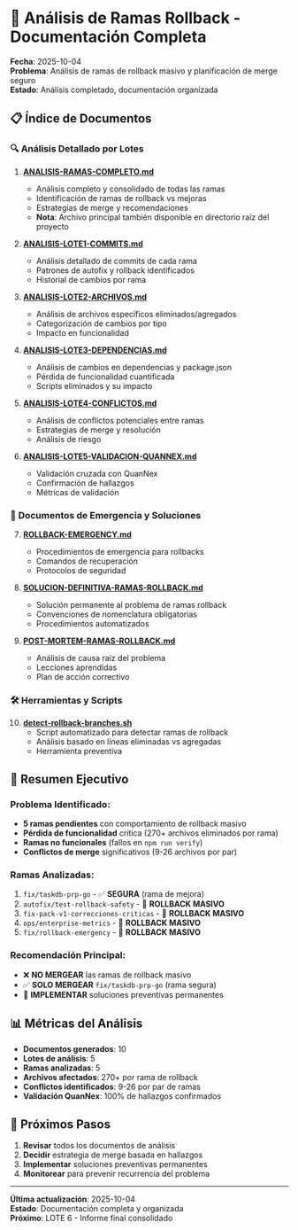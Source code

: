 # 📁 Análisis de Ramas Rollback - Documentación Completa

**Fecha**: 2025-10-04  
**Problema**: Análisis de ramas de rollback masivo y planificación de merge seguro  
**Estado**: Análisis completado, documentación organizada

## 📋 Índice de Documentos

### 🔍 **Análisis Detallado por Lotes**

1. **[ANALISIS-RAMAS-COMPLETO.md](./ANALISIS-RAMAS-COMPLETO.md)**
   - Análisis completo y consolidado de todas las ramas
   - Identificación de ramas de rollback vs mejoras
   - Estrategias de merge y recomendaciones
   - **Nota**: Archivo principal también disponible en directorio raíz del proyecto

2. **[ANALISIS-LOTE1-COMMITS.md](./ANALISIS-LOTE1-COMMITS.md)**
   - Análisis detallado de commits de cada rama
   - Patrones de autofix y rollback identificados
   - Historial de cambios por rama

3. **[ANALISIS-LOTE2-ARCHIVOS.md](./ANALISIS-LOTE2-ARCHIVOS.md)**
   - Análisis de archivos específicos eliminados/agregados
   - Categorización de cambios por tipo
   - Impacto en funcionalidad

4. **[ANALISIS-LOTE3-DEPENDENCIAS.md](./ANALISIS-LOTE3-DEPENDENCIAS.md)**
   - Análisis de cambios en dependencias y package.json
   - Pérdida de funcionalidad cuantificada
   - Scripts eliminados y su impacto

5. **[ANALISIS-LOTE4-CONFLICTOS.md](./ANALISIS-LOTE4-CONFLICTOS.md)**
   - Análisis de conflictos potenciales entre ramas
   - Estrategias de merge y resolución
   - Análisis de riesgo

6. **[ANALISIS-LOTE5-VALIDACION-QUANNEX.md](./ANALISIS-LOTE5-VALIDACION-QUANNEX.md)**
   - Validación cruzada con QuanNex
   - Confirmación de hallazgos
   - Métricas de validación

### 🚨 **Documentos de Emergencia y Soluciones**

7. **[ROLLBACK-EMERGENCY.md](./ROLLBACK-EMERGENCY.md)**
   - Procedimientos de emergencia para rollbacks
   - Comandos de recuperación
   - Protocolos de seguridad

8. **[SOLUCION-DEFINITIVA-RAMAS-ROLLBACK.md](./SOLUCION-DEFINITIVA-RAMAS-ROLLBACK.md)**
   - Solución permanente al problema de ramas rollback
   - Convenciones de nomenclatura obligatorias
   - Procedimientos automatizados

9. **[POST-MORTEM-RAMAS-ROLLBACK.md](./POST-MORTEM-RAMAS-ROLLBACK.md)**
   - Análisis de causa raíz del problema
   - Lecciones aprendidas
   - Plan de acción correctivo

### 🛠️ **Herramientas y Scripts**

10. **[detect-rollback-branches.sh](./detect-rollback-branches.sh)**
    - Script automatizado para detectar ramas de rollback
    - Análisis basado en líneas eliminadas vs agregadas
    - Herramienta preventiva

## 🎯 Resumen Ejecutivo

### **Problema Identificado:**
- **5 ramas pendientes** con comportamiento de rollback masivo
- **Pérdida de funcionalidad** crítica (270+ archivos eliminados por rama)
- **Ramas no funcionales** (fallos en `npm run verify`)
- **Conflictos de merge** significativos (9-26 archivos por par)

### **Ramas Analizadas:**
1. `fix/taskdb-prp-go` - ✅ **SEGURA** (rama de mejora)
2. `autofix/test-rollback-safety` - 🚨 **ROLLBACK MASIVO**
3. `fix-pack-v1-correcciones-criticas` - 🚨 **ROLLBACK MASIVO**
4. `ops/enterprise-metrics` - 🚨 **ROLLBACK MASIVO**
5. `fix/rollback-emergency` - 🚨 **ROLLBACK MASIVO**

### **Recomendación Principal:**
- ❌ **NO MERGEAR** las ramas de rollback masivo
- ✅ **SOLO MERGEAR** `fix/taskdb-prp-go` (rama segura)
- 🔄 **IMPLEMENTAR** soluciones preventivas permanentes

## 📊 Métricas del Análisis

- **Documentos generados**: 10
- **Lotes de análisis**: 5
- **Ramas analizadas**: 5
- **Archivos afectados**: 270+ por rama de rollback
- **Conflictos identificados**: 9-26 por par de ramas
- **Validación QuanNex**: 100% de hallazgos confirmados

## 🚀 Próximos Pasos

1. **Revisar** todos los documentos de análisis
2. **Decidir** estrategia de merge basada en hallazgos
3. **Implementar** soluciones preventivas permanentes
4. **Monitorear** para prevenir recurrencia del problema

---
**Última actualización**: 2025-10-04  
**Estado**: Documentación completa y organizada  
**Próximo**: LOTE 6 - Informe final consolidado
